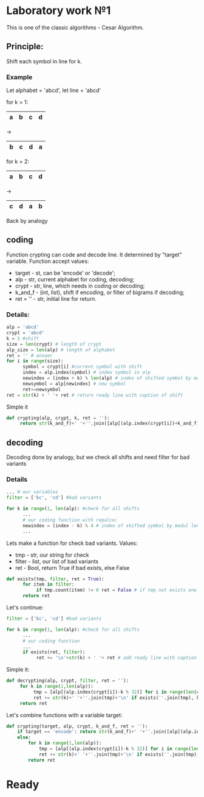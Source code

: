 # Laboratory work №1

This is one of the classic algorithms - Cesar Algorithm.

## Principle:

Shift each symbol in line for k. 

### Example

Let alphabet = 'abcd', let line = 'abcd'

for k = 1:

| a | b | c | d |
|---|---|---|---| 

-> 

| b | c | d | a |
|---|---|---|---|



for k = 2:

| a | b | c | d |
|---|---|---|---| 

-> 

| c | d | a | b |
|---|---|---|---|

Back by analogy

## coding

Function crypting can code and decode line. It determined by "target" variable. Function accept values:

* target - st, can be 'encode' or 'decode';
* alp - str, current alphabet for coding, decoding;
* crypt - str, line, which needs in coding or decoding;
* k_and_f - (int, list), shift if encoding, or filter of bigrams if decoding;
* ret = '' - str, initial line for return.

### Details:

```python
alp = 'abcd'
crypt = 'abcd'
k = 1 #shift
size = len(crypt) # length of crypt
alp_size = len(alp) # length of alphabet
ret = '' # answer
for i in range(size):
      symbol = crypt[i] #current symbol with shift
      index = alp.index(symbol) # index symbol in alp
      newindex = (index + k) % len(alp) # index of shifted symbol by modul length alphabet (4)
      newsymbol = alp[newindex] # new symbol
      ret+=newsymbol
ret = str(k) + ' '+ ret # return ready line with caption of shift
```

Simple it

```python
def crypting(alp, crypt, k, ret = ''):
     return str(k_and_f)+' '+''.join([alp[(alp.index(crypt[i])+k_and_f) % len(alp)] for i in range(len(crypt))])
```

## decoding

Decoding done by analogy, but we check all shifts and need filter for bad variants

### Details

```python
... # our variables
filter = ['bc', 'cd'] #bad variants

for k in range(1, len(alp): #check for all shifts
      ...
      # our coding function with repalce:
      newindex = (index - k) % 4 # index of shifted symbol by modul length alphabet # let's do it in reverse order
      ...
```
Lets make a function for check bad variants. Values:

* tmp - str, our string for check
* filter - list, our list of bad variants
* ret - Bool, return True if bad exists, else False 

```python
def exists(tmp, filter, ret = True):
      for item in filter:
           if tmp.count(item) != 0 ret = False # if tmp not exists one of bad variants
      return ret
```

Let's continue:

```python
filter = ['bc', 'cd'] #bad variants

for k in range(1, len(alp): #check for all shifts
      ...
      # our coding function
      ...
      if exists(ret, filter):
           ret += '\n'+str(k) + ' '+ ret # add ready line with caption of shift in ret str
```

Simple it:

```python
def decrypting(alp, crypt, filter, ret = ''):
     for k in range(1,len(alp)):
          tmp = [alp[(alp.index(crypt[i])-k % 32)] for i in range(len(crypt))]
          ret += str(k)+' '+''.join(tmp)+'\n' if exists(''.join(tmp), k_and_f) else ''
     return ret
```

Let's combine functions with a variable target:

```python
def crypting(target, alp, crypt, k_and_f, ret = ''):
    if target == 'encode': return str(k_and_f)+' '+''.join([alp[(alp.index(crypt[i])+k_and_f) % 32] for i in range(len(crypt))])
    else:
        for k in range(1,len(alp)):
            tmp = [alp[(alp.index(crypt[i])-k % 32)] for i in range(len(crypt))]
            ret += str(k)+' '+''.join(tmp)+'\n' if exists(''.join(tmp), k_and_f) else ''
        return ret
```

# Ready
